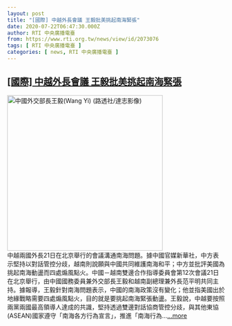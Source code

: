 ```yaml
---
layout: post
title: "[國際] 中越外長會議 王毅批美挑起南海緊張"
date: 2020-07-22T06:47:30.000Z
author: RTI 中央廣播電臺
from: https://www.rti.org.tw/news/view/id/2073076
tags: [ RTI 中央廣播電臺 ]
categories: [ news, RTI 中央廣播電臺 ]
---
```

<!--1595400450000-->
[[國際] 中越外長會議 王毅批美挑起南海緊張](https://www.rti.org.tw/news/view/id/2073076)
------

<div>
<img src="https://static.rti.org.tw/assets/thumbnails/2019/12/16/ee5da34f3b9ca95391535de92237b4c6.jpg" width="360" alt="中國外交部長王毅(Wang Yi) (路透社/達志影像)" title="中國外交部長王毅(Wang Yi) (路透社/達志影像)"><br>中越兩國外長21日在北京舉行的會議溝通南海問題。據中國官媒新華社，中方表示堅持以對話管控分歧，越南則說願與中國共同維護南海和平；中方並批評美國為挑起南海動盪而四處煽風點火。中國－越南雙邊合作指導委員會第12次會議21日在北京舉行，由中國國務委員兼外交部長王毅和越南副總理兼外長范平明共同主持。據報導，王毅針對南海問題表示，中國的南海政策沒有變化；他並指美國出於地緣戰略需要四處煽風點火，目的就是要挑起南海緊張動盪。王毅說，中越要按照兩黨兩國最高領導人達成的共識，堅持透過雙邊對話協商管控分歧，與其他東協(ASEAN)國家遵守「南海各方行為宣言」，推進「南海行為...<a target="_blank" href="https://www.rti.org.tw/news/view/id/2073076">...more</a>
</div>
